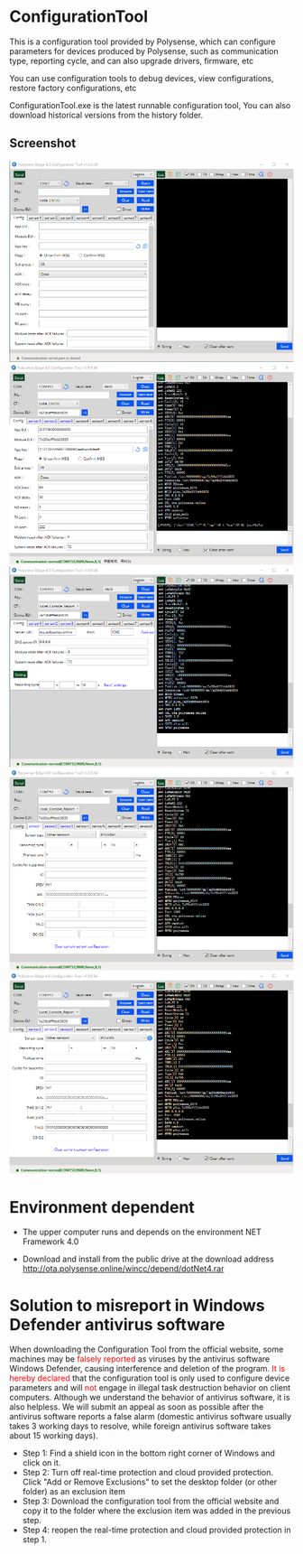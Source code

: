 # ConfigurationTool

This is a configuration tool provided by Polysense, which can configure parameters for devices produced by Polysense, such as communication type, reporting cycle, and can also upgrade drivers, firmware, etc

You can use configuration tools to debug devices, view configurations, restore factory configurations, etc

ConfigurationTool.exe is the latest runnable configuration tool, You can also download historical versions from the history folder.

## Screenshot
![Config00](/image/Config_00.png) 
![Config01](/image/Config_01.png)
![Config02](/image/Config_02.png)
![Config03](/image/Config_03.png)
![Config04](/image/Config_04.png)

# Environment dependent
* The upper computer runs and depends on the environment NET Framework 4.0

* Download and install from the public drive at the download address http://ota.polysense.online/wincc/depend/dotNet4.rar


# Solution to misreport in Windows Defender antivirus software
When downloading the Configuration Tool from the official website, some machines may be <font color="red">falsely reported</font> as viruses by the antivirus software Windows Defender, causing interference and deletion of the program. <font color="red">It is hereby declared</font> that the configuration tool is only used to configure device parameters and will <font color="red">not</font> engage in illegal task destruction behavior on client computers. Although we understand the behavior of antivirus software, it is also helpless. We will submit an appeal as soon as possible after the antivirus software reports a false alarm (domestic antivirus software usually takes 3 working days to resolve, while foreign antivirus software takes about 15 working days).

* Step 1: Find a shield icon in the bottom right corner of Windows and click on it.
* Step 2: Turn off real-time protection and cloud provided protection. Click "Add or Remove Exclusions" to set the desktop folder (or other folder) as an exclusion item
* Step 3: Download the configuration tool from the official website and copy it to the folder where the exclusion item was added in the previous step.
* Step 4: reopen the real-time protection and cloud provided protection in step 1.